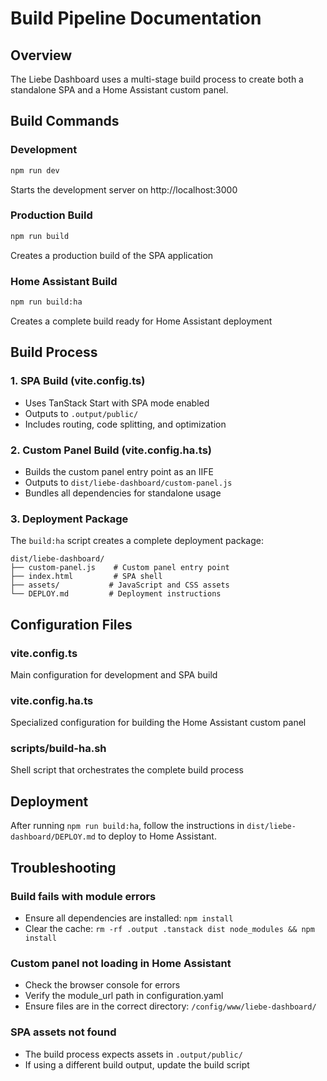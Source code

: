 # Build Pipeline Documentation

## Overview

The Liebe Dashboard uses a multi-stage build process to create both a standalone SPA and a Home Assistant custom panel.

## Build Commands

### Development
```bash
npm run dev
```
Starts the development server on http://localhost:3000

### Production Build
```bash
npm run build
```
Creates a production build of the SPA application

### Home Assistant Build
```bash
npm run build:ha
```
Creates a complete build ready for Home Assistant deployment

## Build Process

### 1. SPA Build (vite.config.ts)
- Uses TanStack Start with SPA mode enabled
- Outputs to `.output/public/`
- Includes routing, code splitting, and optimization

### 2. Custom Panel Build (vite.config.ha.ts)
- Builds the custom panel entry point as an IIFE
- Outputs to `dist/liebe-dashboard/custom-panel.js`
- Bundles all dependencies for standalone usage

### 3. Deployment Package
The `build:ha` script creates a complete deployment package:
```
dist/liebe-dashboard/
├── custom-panel.js    # Custom panel entry point
├── index.html         # SPA shell
├── assets/           # JavaScript and CSS assets
└── DEPLOY.md         # Deployment instructions
```

## Configuration Files

### vite.config.ts
Main configuration for development and SPA build

### vite.config.ha.ts
Specialized configuration for building the Home Assistant custom panel

### scripts/build-ha.sh
Shell script that orchestrates the complete build process

## Deployment

After running `npm run build:ha`, follow the instructions in `dist/liebe-dashboard/DEPLOY.md` to deploy to Home Assistant.

## Troubleshooting

### Build fails with module errors
- Ensure all dependencies are installed: `npm install`
- Clear the cache: `rm -rf .output .tanstack dist node_modules && npm install`

### Custom panel not loading in Home Assistant
- Check the browser console for errors
- Verify the module_url path in configuration.yaml
- Ensure files are in the correct directory: `/config/www/liebe-dashboard/`

### SPA assets not found
- The build process expects assets in `.output/public/`
- If using a different build output, update the build script